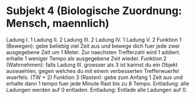 # Subjekt 4 (Biologische Zuordnung: Mensch, maennlich)
Ladung I. 1
Ladung II. 2
Ladung III. 2
Ladung IV. 1
Ladung V. 2
Funktion 1 (Bewegen): gebe beliebig viel Zeit aus und bewege dich fuer jede zwei ausgegebene Zeit um 1 Meter. Zur naechsten Trefferzahl wird 1 addiert. erhalte 1 weniger Tempo als ausgegebene Zeit wieder.
Funktion 2 (Wahrnehmen): falls Ladung III. groesser als 3 ist kannst du ein Objekt auswaehlen, gegen welches du mit einem verbesserten Trefferwuerfel wuerfels. (TW + 2)
Funktion 3 (Rasten): gebe zum Anfang 1 Zeit aus und erhalte dann 1 tempo fuer jede Minute Rast bis zu 8 Tempo.
Entladung: alle Ladungen werden auf 0 entladen.
Entladung: Entlade alle Ladungen auf 0.